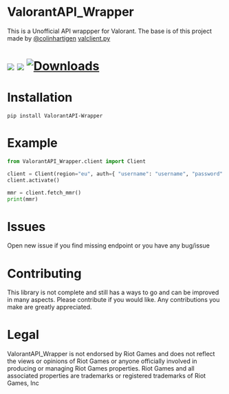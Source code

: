 # ValorantAPI_Wrapper
This is a Unofficial API wrappper for Valorant.
The base is of this project made by [@colinhartigen](https://github.com/colinhartigan) [valclient.py](https://github.com/colinhartigan/valclient.py)
# <img src="https://img.shields.io/github/issues/csence/ValorantAPI_Wrapper" > <img src="https://img.shields.io/pypi/v/valorantapi-wrapper" > [![Downloads](https://pepy.tech/badge/valorantapi-wrapper)](https://pepy.tech/project/valorantapi-wrapper)
# Installation
```pip install ValorantAPI-Wrapper```
# Example
```python
from ValorantAPI_Wrapper.client import Client

client = Client(region="eu", auth={ "username": "username", "password": "password" })
client.activate()

mmr = client.fetch_mmr()
print(mmr)
```
# Issues
Open new issue if you find missing endpoint or you have any bug/issue
# Contributing
This library is not complete and still has a ways to go and can be improved in many aspects. Please contribute if you would like. Any contributions you make are greatly appreciated.
# Legal
ValorantAPI_Wrapper is not endorsed by Riot Games and does not reflect the views or opinions of Riot Games or anyone officially involved in producing or managing Riot Games properties. Riot Games and all associated properties are trademarks or registered trademarks of Riot Games, Inc
